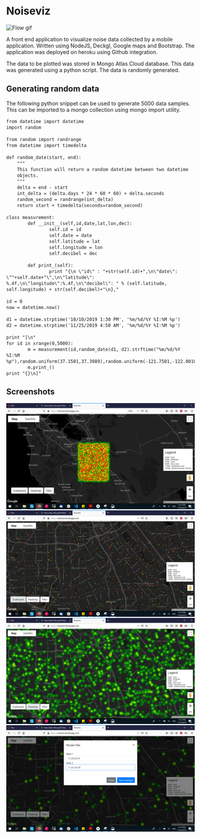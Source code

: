 # Noiseviz

![Flow gif](https://github.com/jojojoseph94/noiseviz/blob/master/ezgif-1-f265f3943b3c.gif)

A front end application to visualize noise data collected by a mobile application. Written using NodeJS,
Deckgl, Google maps and Bootstrap. The application was deployed on heroku using Github integration. 

The data to be plotted was stored in Mongo Atlas Cloud database. This data was generated using a python script. The data is randomly generated.
## Generating random data
The following python snippet can be used to generate 5000 data samples. This can be imported to a mongo collection using mongo import utility.
````
from datetime import datetime
import random

from random import randrange
from datetime import timedelta

def random_date(start, end):
    """
    This function will return a random datetime between two datetime
    objects.
    """
    delta = end - start
    int_delta = (delta.days * 24 * 60 * 60) + delta.seconds
    random_second = randrange(int_delta)
    return start + timedelta(seconds=random_second)

class measurement:
        def __init__(self,id,date,lat,lon,dec):
                self.id = id
                self.date = date
                self.latitude = lat
                self.longitude = lon
                self.decibel = dec

        def print_(self):
                print "{\n \"id\" : "+str(self.id)+",\n\"date\": \""+self.date+"\",\n\"latitude\": %.4f,\n\"longitude\":%.4f,\n\"decibel\": " % (self.latitude, self.longitude) + str(self.decibel)+"\n},"

id = 0
now = datetime.now()

d1 = datetime.strptime('10/10/2019 1:30 PM', '%m/%d/%Y %I:%M %p')
d2 = datetime.strptime('11/25/2019 4:50 AM', '%m/%d/%Y %I:%M %p')

print "[\n"
for id in xrange(0,5000):
        m = measurement(id,random_date(d1, d2).strftime("%m/%d/%Y %I:%M %p"),random.uniform(37.1501,37.3989),random.uniform(-121.7501,-122.0010),random.randrange(10,140))
        m.print_()
print "{}\n]"
````
## Screenshots
![Landing page](https://github.com/jojojoseph94/noiseviz/blob/master/2019-11-26%20(5).png)
![Scatterplot](https://github.com/jojojoseph94/noiseviz/blob/master/2019-11-26%20(6).png)
![Heatmap](https://github.com/jojojoseph94/noiseviz/blob/master/2019-11-26%20(7).png)
![Filter](https://github.com/jojojoseph94/noiseviz/blob/master/2019-11-26%20(8).png)
